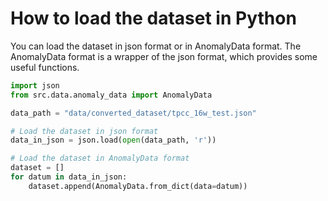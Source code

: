 # How to load the dataset in Python
You can load the dataset in json format or in AnomalyData format. The AnomalyData format is a wrapper of the json format, which provides some useful functions.
```python
import json
from src.data.anomaly_data import AnomalyData

data_path = "data/converted_dataset/tpcc_16w_test.json"

# Load the dataset in json format
data_in_json = json.load(open(data_path, 'r'))

# Load the dataset in AnomalyData format
dataset = []
for datum in data_in_json:
    dataset.append(AnomalyData.from_dict(data=datum))
```